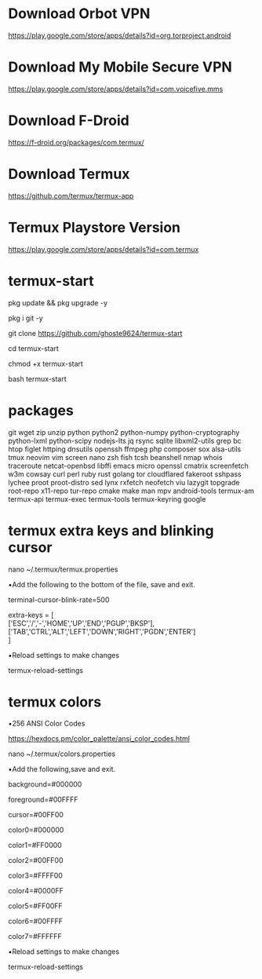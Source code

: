 # Download Orbot VPN

https://play.google.com/store/apps/details?id=org.torproject.android

# Download My Mobile Secure VPN

https://play.google.com/store/apps/details?id=com.voicefive.mms

# Download F-Droid 

https://f-droid.org/packages/com.termux/

# Download Termux

https://github.com/termux/termux-app

# Termux Playstore Version 

https://play.google.com/store/apps/details?id=com.termux

# termux-start

pkg update && pkg upgrade -y

pkg i git -y

git clone https://github.com/ghoste9624/termux-start

cd termux-start

chmod +x termux-start

bash termux-start


# packages

git
wget
zip
unzip
python
python2
python-numpy 
python-cryptography 
python-lxml 
python-scipy 
nodejs-lts 
jq 
rsync 
sqlite 
libxml2-utils 
grep 
bc 
htop 
figlet 
httping 
dnsutils 
openssh 
ffmpeg 
php 
composer 
sox 
alsa-utils 
tmux 
neovim 
vim 
screen 
nano 
zsh 
fish 
tcsh 
beanshell
nmap 
whois 
traceroute 
netcat-openbsd 
libffi 
emacs 
micro 
openssl 
cmatrix 
screenfetch 
w3m 
cowsay 
curl 
perl 
ruby 
rust 
golang 
tor 
cloudflared 
fakeroot 
sshpass 
lychee 
proot 
proot-distro 
sed 
lynx 
rxfetch 
neofetch 
viu 
lazygit 
topgrade 
root-repo 
x11-repo 
tur-repo 
cmake 
make 
man 
mpv 
android-tools 
termux-am 
termux-api 
termux-exec 
termux-tools 
termux-keyring
google

# termux extra keys and blinking cursor

nano ~/.termux/termux.properties

▪︎Add the following to the bottom of the file, save and exit.


terminal-cursor-blink-rate=500

extra-keys = [ \
 ['ESC','/','-','HOME','UP','END','PGUP','BKSP'], \
 ['TAB','CTRL','ALT','LEFT','DOWN','RIGHT','PGDN','ENTER'] \
]


▪︎Reload settings to make changes 

termux-reload-settings 

# termux colors

▪︎256 ANSI Color Codes

https://hexdocs.pm/color_palette/ansi_color_codes.html

nano ~/.termux/colors.properties

▪︎Add the following,save and exit.


background=#000000

foreground=#00FFFF

cursor=#00FF00

color0=#000000

color1=#FF0000

color2=#00FF00

color3=#FFFF00

color4=#0000FF

color5=#FF00FF

color6=#00FFFF

color7=#FFFFFF


▪︎Reload settings to make changes 

termux-reload-settings 

